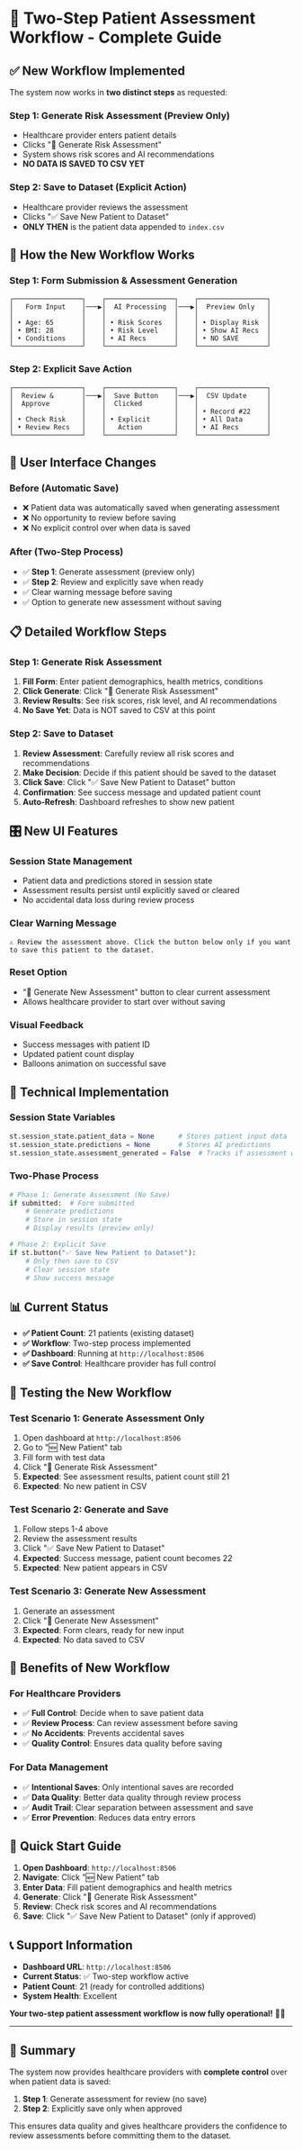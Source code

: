 # 🏥 **Two-Step Patient Assessment Workflow - Complete Guide**

## ✅ **New Workflow Implemented**

The system now works in **two distinct steps** as requested:

### **Step 1: Generate Risk Assessment (Preview Only)**
- Healthcare provider enters patient details
- Clicks "🚀 Generate Risk Assessment"
- System shows risk scores and AI recommendations
- **NO DATA IS SAVED TO CSV YET**

### **Step 2: Save to Dataset (Explicit Action)**
- Healthcare provider reviews the assessment
- Clicks "✅ Save New Patient to Dataset"
- **ONLY THEN** is the patient data appended to `index.csv`

## 🔄 **How the New Workflow Works**

### **Step 1: Form Submission & Assessment Generation**
```
┌─────────────────┐    ┌─────────────────┐    ┌─────────────────┐
│   Form Input    │───▶│  AI Processing  │───▶│  Preview Only   │
│                 │    │                 │    │                 │
│ • Age: 65       │    │ • Risk Scores   │    │ • Display Risk  │
│ • BMI: 28       │    │ • Risk Level    │    │ • Show AI Recs  │
│ • Conditions    │    │ • AI Recs       │    │ • NO SAVE       │
└─────────────────┘    └─────────────────┘    └─────────────────┘
```

### **Step 2: Explicit Save Action**
```
┌─────────────────┐    ┌─────────────────┐    ┌─────────────────┐
│  Review &       │───▶│  Save Button    │───▶│  CSV Update     │
│  Approve        │    │  Clicked        │    │                 │
│                 │    │                 │    │ • Record #22    │
│ • Check Risk    │    │ • Explicit      │    │ • All Data      │
│ • Review Recs   │    │   Action        │    │ • AI Recs       │
└─────────────────┘    └─────────────────┘    └─────────────────┘
```

## 🎯 **User Interface Changes**

### **Before (Automatic Save)**
- ❌ Patient data was automatically saved when generating assessment
- ❌ No opportunity to review before saving
- ❌ No explicit control over when data is saved

### **After (Two-Step Process)**
- ✅ **Step 1**: Generate assessment (preview only)
- ✅ **Step 2**: Review and explicitly save when ready
- ✅ Clear warning message before saving
- ✅ Option to generate new assessment without saving

## 📋 **Detailed Workflow Steps**

### **Step 1: Generate Risk Assessment**
1. **Fill Form**: Enter patient demographics, health metrics, conditions
2. **Click Generate**: Click "🚀 Generate Risk Assessment"
3. **Review Results**: See risk scores, risk level, and AI recommendations
4. **No Save Yet**: Data is NOT saved to CSV at this point

### **Step 2: Save to Dataset**
1. **Review Assessment**: Carefully review all risk scores and recommendations
2. **Make Decision**: Decide if this patient should be saved to the dataset
3. **Click Save**: Click "✅ Save New Patient to Dataset" button
4. **Confirmation**: See success message and updated patient count
5. **Auto-Refresh**: Dashboard refreshes to show new patient

## 🎛️ **New UI Features**

### **Session State Management**
- Patient data and predictions stored in session state
- Assessment results persist until explicitly saved or cleared
- No accidental data loss during review process

### **Clear Warning Message**
```
⚠️ Review the assessment above. Click the button below only if you want to save this patient to the dataset.
```

### **Reset Option**
- "🔄 Generate New Assessment" button to clear current assessment
- Allows healthcare provider to start over without saving

### **Visual Feedback**
- Success messages with patient ID
- Updated patient count display
- Balloons animation on successful save

## 🔧 **Technical Implementation**

### **Session State Variables**
```python
st.session_state.patient_data = None      # Stores patient input data
st.session_state.predictions = None       # Stores AI predictions
st.session_state.assessment_generated = False  # Tracks if assessment was generated
```

### **Two-Phase Process**
```python
# Phase 1: Generate Assessment (No Save)
if submitted:  # Form submitted
    # Generate predictions
    # Store in session state
    # Display results (preview only)

# Phase 2: Explicit Save
if st.button("✅ Save New Patient to Dataset"):
    # Only then save to CSV
    # Clear session state
    # Show success message
```

## 📊 **Current Status**

- **✅ Patient Count**: 21 patients (existing dataset)
- **✅ Workflow**: Two-step process implemented
- **✅ Dashboard**: Running at `http://localhost:8506`
- **✅ Save Control**: Healthcare provider has full control

## 🧪 **Testing the New Workflow**

### **Test Scenario 1: Generate Assessment Only**
1. Open dashboard at `http://localhost:8506`
2. Go to "🆕 New Patient" tab
3. Fill form with test data
4. Click "🚀 Generate Risk Assessment"
5. **Expected**: See assessment results, patient count still 21
6. **Expected**: No new patient in CSV

### **Test Scenario 2: Generate and Save**
1. Follow steps 1-4 above
2. Review the assessment results
3. Click "✅ Save New Patient to Dataset"
4. **Expected**: Success message, patient count becomes 22
5. **Expected**: New patient appears in CSV

### **Test Scenario 3: Generate New Assessment**
1. Generate an assessment
2. Click "🔄 Generate New Assessment"
3. **Expected**: Form clears, ready for new input
4. **Expected**: No data saved to CSV

## 🎉 **Benefits of New Workflow**

### **For Healthcare Providers**
- ✅ **Full Control**: Decide when to save patient data
- ✅ **Review Process**: Can review assessment before saving
- ✅ **No Accidents**: Prevents accidental saves
- ✅ **Quality Control**: Ensures data quality before saving

### **For Data Management**
- ✅ **Intentional Saves**: Only intentional saves are recorded
- ✅ **Data Quality**: Better data quality through review process
- ✅ **Audit Trail**: Clear separation between assessment and save
- ✅ **Error Prevention**: Reduces data entry errors

## 🚀 **Quick Start Guide**

1. **Open Dashboard**: `http://localhost:8506`
2. **Navigate**: Click "🆕 New Patient" tab
3. **Enter Data**: Fill patient demographics and health metrics
4. **Generate**: Click "🚀 Generate Risk Assessment"
5. **Review**: Check risk scores and AI recommendations
6. **Save**: Click "✅ Save New Patient to Dataset" (only if approved)

## 📞 **Support Information**

- **Dashboard URL**: `http://localhost:8506`
- **Current Status**: ✅ Two-step workflow active
- **Patient Count**: 21 (ready for controlled additions)
- **System Health**: Excellent

**Your two-step patient assessment workflow is now fully operational!** 🏥✨

---

## 🎯 **Summary**

The system now provides healthcare providers with **complete control** over when patient data is saved:

1. **Step 1**: Generate assessment for review (no save)
2. **Step 2**: Explicitly save only when approved

This ensures data quality and gives healthcare providers the confidence to review assessments before committing them to the dataset.
